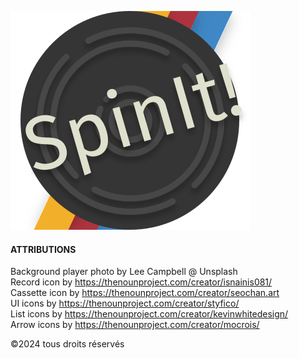 ![Logo de Spin It](./icons/SpintIt-lineson.svg "logo de SpinIt!")

#### ATTRIBUTIONS

Background player photo by Lee Campbell @ Unsplash  
Record icon by https://thenounproject.com/creator/isnainis081/  
Cassette icon by https://thenounproject.com/creator/seochan.art  
UI icons by https://thenounproject.com/creator/styfico/  
List icons by https://thenounproject.com/creator/kevinwhitedesign/  
Arrow icons by https://thenounproject.com/creator/mocrois/

©2024 tous droits réservés

